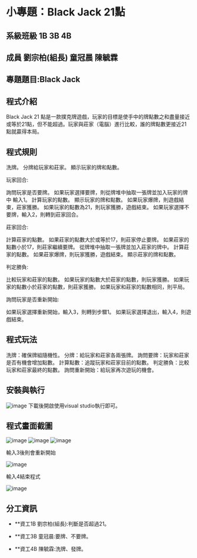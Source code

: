 # 小專題：Black Jack 21點

## 系級班級 1B 3B 4B

## 成員 劉宗柏(組長) 童冠晨 陳毓霖

## 專題題目:Black Jack
## 程式介紹
Black Jack 21 點是一款撲克牌遊戲，玩家的目標是使手中的牌點數之和盡量接近或等於21點，但不能超過。玩家與莊家（電腦）進行比較，誰的牌點數更接近21點就贏得本局。

## 程式規則

洗牌。
分牌給玩家和莊家。
顯示玩家的牌和點數。

玩家回合:

詢問玩家是否要牌。
如果玩家選擇要牌，則從牌堆中抽取一張牌並加入玩家的牌中  輸入1。
計算玩家的點數。
顯示玩家的牌和點數。
如果玩家爆牌，則遊戲結束，莊家獲勝。
如果玩家的點數為21，則玩家獲勝，遊戲結束。
如果玩家選擇不要牌，輸入2，則轉到莊家回合。

莊家回合:

計算莊家的點數。
如果莊家的點數大於或等於17，則莊家停止要牌。
如果莊家的點數小於17，則莊家繼續要牌。
從牌堆中抽取一張牌並加入莊家的牌中。
計算莊家的點數。
如果莊家爆牌，則玩家獲勝，遊戲結束。
顯示莊家的牌和點數。

判定勝負:

比較玩家和莊家的點數。
如果玩家的點數大於莊家的點數，則玩家獲勝。
如果玩家的點數小於莊家的點數，則莊家獲勝。
如果玩家和莊家的點數相同，則平局。

詢問玩家是否重新開始:

如果玩家選擇重新開始，輸入3，則轉到步驟1。
如果玩家選擇退出，輸入4，則遊戲結束。

## 程式玩法
洗牌：確保牌組隨機性。
分牌：給玩家和莊家各兩張牌。
詢問要牌：玩家和莊家是否有機會增加點數。
計算點數：追蹤玩家和莊家目前的點數。
判定勝負：比較玩家和莊家最終的點數。
詢問重新開始：給玩家再次遊玩的機會。

## 安裝與執行
![image](https://github.com/andyjkjk/Black-jack/assets/127190935/867a2c2f-5372-4694-b902-4817789501d0)
下載後開啟使用visual studio執行即可。


## 程式畫面截圖
![image](https://github.com/andyjkjk/Black-jack/assets/127190935/bc668a7d-fbb2-47cd-b7c5-ea2a8117c946)
![image](https://github.com/andyjkjk/Black-jack/assets/127190935/7f04906c-b28f-44fc-af59-592833b8235c)
![image](https://github.com/andyjkjk/Black-jack/assets/127190935/bab04046-b0ea-4a74-8ead-23fcbb01012c)

輸入3後則會重新開始

![image](https://github.com/andyjkjk/Black-jack/assets/127190935/caccf30e-da4c-41a8-9c14-50e31f974775)

輸入4結束程式

![image](https://github.com/andyjkjk/Black-jack/assets/127190935/b4eb353f-ce99-473a-8199-bbd0351d8947)



## 分工資訊
- **資工1B 劉宗柏(組長):判斷是否超過21。

- **資工3B 童冠晨:要牌、不要牌。

- **資工4B 陳毓霖:洗牌、發牌。
  


